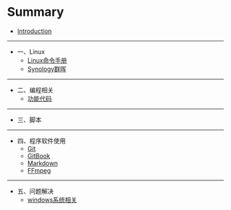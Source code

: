 # Summary

* [Introduction](README.md)

-----
* 一、Linux
    * [Linux命令手册](linux/Linux命令手册.md)
    * [Synology群晖](linux/Synology.md)

-----
* 二、编程相关
    * [功能代码](codes/code.md)

-----
* 三、脚本

-----
* 四、程序软件使用
    * [Git](usage/git.md)
    * [GitBook](usage/gitbook.md)
    * [Markdown](usage/Markdown.md)
    * [FFmpeg](./ffmpeg/ffmpeg.md)

-----
* 五、问题解决
    * [windows系统相关](faq/window-system.md)

